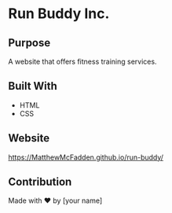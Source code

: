 # Run Buddy Inc.

## Purpose
A website that offers fitness training services.

## Built With
* HTML
* CSS

## Website
https://MatthewMcFadden.github.io/run-buddy/

## Contribution
Made with ❤️ by [your name]
